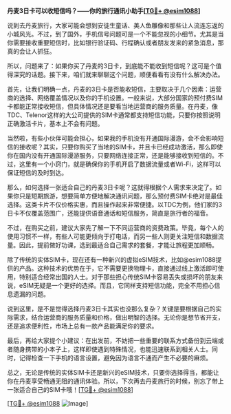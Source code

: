 **丹麦3日卡可以收短信吗？——你的旅行通讯小助手[[TG💪+ @esim1088](https://t.me/s/esim1088)]**

说到去丹麦旅行，大家可能会想到安徒生童话、美人鱼雕像和那些让人流连忘返的小城风光。不过，到了国外，手机信号问题可是一个不能忽视的小细节。尤其是当你需要接收重要短信时，比如银行验证码、行程确认或者朋友发来的紧急消息，那真的会让人抓狂。

所以，问题来了：如果你买了丹麦的3日卡，到底能不能收到短信呢？这可是个值得深究的话题。接下来，咱们就来聊聊这个问题，顺便看看有没有什么解决办法。

首先，让我们明确一点，丹麦的3日卡是否能收短信，主要取决于几个因素：运营商的选择、网络覆盖情况以及你的手机设置。一般来说，大部分国家的预付费SIM卡都能正常接收短信，但具体情况还是要看当地运营商的服务质量。在丹麦，像TDC、Telenor这样的大公司提供的SIM卡通常都支持短信功能，只要你按照说明正确激活卡片，基本上不会有问题。

当然啦，有些小伙伴可能会担心，如果我的手机没有开通国际漫游，会不会影响短信的接收呢？其实，只要你购买了当地的SIM卡，并且卡已经成功激活，那么即使你在国内没有开通国际漫游服务，只要网络连接正常，还是能够接收到短信的。不过，这里有一个小窍门，就是确保你的手机开启了数据流量或者Wi-Fi，这样可以保证短信的及时到达。

那么，如何选择一张适合自己的丹麦3日卡呢？这就得根据个人需求来决定了。如果你只是短期旅游，想要简单方便地解决通讯问题，那么预付费SIM卡绝对是最佳选择。这类卡片不仅价格实惠，而且操作起来非常便捷。以TDC为例，他们家的3日卡不仅覆盖范围广，还能提供语音通话和短信服务，简直是旅行者的福音。

不过，在购买之前，建议大家先了解一下不同运营商的资费政策。毕竟，每个人的使用习惯不一样，有些人可能更倾向于打电话，而另一些人则更关注短信和数据流量。因此，提前做好功课，选到最适合自己需求的套餐，才能让旅程更加顺畅。

除了传统的实体SIM卡，现在还有一种新兴的虚拟eSIM技术，比如@esim1088提供的产品。这种技术的优势在于，它不需要更换物理卡，直接通过线上激活即可使用，特别适合经常出国的人士。对于那些担心传统SIM卡容易丢失或损坏的朋友来说，eSIM无疑是一个更好的选择。而且，它同样支持短信功能，完全不用担心信息遗漏的问题。

说到这里，是不是觉得选择丹麦3日卡其实也没那么复杂？关键是要根据自己的实际需求，结合运营商的服务质量和价格，做出明智的选择。无论你是想节省开支，还是追求便利性，市场上总有一款产品能满足你的要求。

最后，再给大家提个小建议：在出发前，不妨把一些重要的联系方式备份到云端或者随身携带的小本子上，这样即使遇到特殊情况，也能迅速联系到相关人士。同时，记得检查一下手机的语言设置，避免因为语言不通而产生不必要的麻烦。

总之，无论是传统的实体SIM卡还是新兴的eSIM技术，只要你选择得当，都能让你在丹麦享受畅通无阻的通讯体验。所以，下次再去丹麦旅行的时候，别忘了带上一张适合自己的SIM卡哦！[[TG💪+ @esim1088](https://t.me/s/esim1088)]  

[[TG💪+ @esim1088](https://t.me/s/esim1088) ![Image](https://i.postimg.cc/4NQfJmqS/Snipaste-2025-05-13-00-14-12.png)]